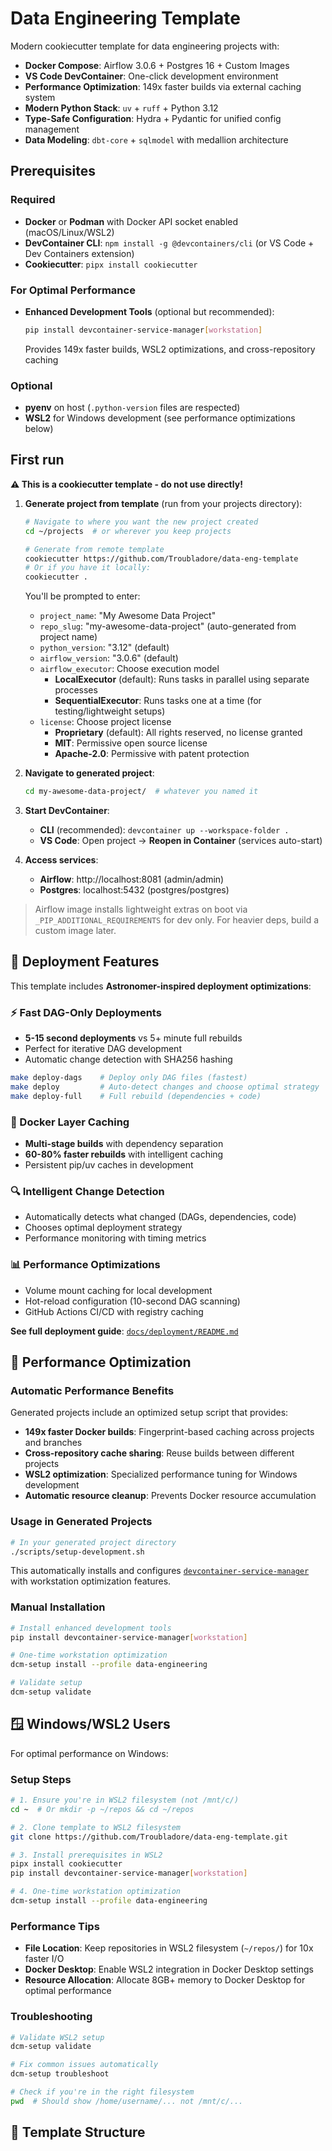 # Data Engineering Template

Modern cookiecutter template for data engineering projects with:
- **Docker Compose**: Airflow 3.0.6 + Postgres 16 + Custom Images
- **VS Code DevContainer**: One-click development environment
- **Performance Optimization**: 149x faster builds via external caching system
- **Modern Python Stack**: `uv` + `ruff` + Python 3.12
- **Type-Safe Configuration**: Hydra + Pydantic for unified config management  
- **Data Modeling**: `dbt-core` + `sqlmodel` with medallion architecture

## Prerequisites

### Required
- **Docker** or **Podman** with Docker API socket enabled (macOS/Linux/WSL2)
- **DevContainer CLI**: `npm install -g @devcontainers/cli` (or VS Code + Dev Containers extension)
- **Cookiecutter**: `pipx install cookiecutter`

### For Optimal Performance
- **Enhanced Development Tools** (optional but recommended):
  ```bash
  pip install devcontainer-service-manager[workstation]
  ```
  Provides 149x faster builds, WSL2 optimizations, and cross-repository caching

### Optional
- **pyenv** on host (`.python-version` files are respected)
- **WSL2** for Windows development (see performance optimizations below)

## First run

**⚠️ This is a cookiecutter template - do not use directly!**

1. **Generate project from template** (run from your projects directory):
   ```bash
   # Navigate to where you want the new project created
   cd ~/projects  # or wherever you keep projects
   
   # Generate from remote template
   cookiecutter https://github.com/Troubladore/data-eng-template
   # Or if you have it locally:
   cookiecutter .
   ```
   
   You'll be prompted to enter:
   - `project_name`: "My Awesome Data Project" 
   - `repo_slug`: "my-awesome-data-project" (auto-generated from project name)
   - `python_version`: "3.12" (default)
   - `airflow_version`: "3.0.6" (default)
   - `airflow_executor`: Choose execution model
     - **LocalExecutor** (default): Runs tasks in parallel using separate processes
     - **SequentialExecutor**: Runs tasks one at a time (for testing/lightweight setups)
   - `license`: Choose project license
     - **Proprietary** (default): All rights reserved, no license granted
     - **MIT**: Permissive open source license
     - **Apache-2.0**: Permissive with patent protection

2. **Navigate to generated project**:
   ```bash
   cd my-awesome-data-project/  # whatever you named it
   ```

3. **Start DevContainer**:
   - **CLI** (recommended): `devcontainer up --workspace-folder .`
   - **VS Code**: Open project → **Reopen in Container** (services auto-start)

4. **Access services**:
   - **Airflow**: http://localhost:8081 (admin/admin)
   - **Postgres**: localhost:5432 (postgres/postgres)

> Airflow image installs lightweight extras on boot via `_PIP_ADDITIONAL_REQUIREMENTS` for dev only.
> For heavier deps, build a custom image later.

## 🚀 Deployment Features

This template includes **Astronomer-inspired deployment optimizations**:

### ⚡ Fast DAG-Only Deployments
- **5-15 second deployments** vs 5+ minute full rebuilds
- Perfect for iterative DAG development
- Automatic change detection with SHA256 hashing

```bash
make deploy-dags    # Deploy only DAG files (fastest)
make deploy         # Auto-detect changes and choose optimal strategy
make deploy-full    # Full rebuild (dependencies + code)
```

### 🐳 Docker Layer Caching
- **Multi-stage builds** with dependency separation
- **60-80% faster rebuilds** with intelligent caching
- Persistent pip/uv caches in development

### 🔍 Intelligent Change Detection
- Automatically detects what changed (DAGs, dependencies, code)
- Chooses optimal deployment strategy
- Performance monitoring with timing metrics

### 📊 Performance Optimizations
- Volume mount caching for local development
- Hot-reload configuration (10-second DAG scanning)
- GitHub Actions CI/CD with registry caching

**See full deployment guide**: [`docs/deployment/README.md`]({{cookiecutter.repo_slug}}/docs/deployment/README.md)

## 🚀 Performance Optimization

### Automatic Performance Benefits
Generated projects include an optimized setup script that provides:

- **149x faster Docker builds**: Fingerprint-based caching across projects and branches  
- **Cross-repository cache sharing**: Reuse builds between different projects
- **WSL2 optimization**: Specialized performance tuning for Windows development
- **Automatic resource cleanup**: Prevents Docker resource accumulation

### Usage in Generated Projects
```bash
# In your generated project directory
./scripts/setup-development.sh
```

This automatically installs and configures [`devcontainer-service-manager`](https://github.com/Troubladore/devcontainer-service-manager) with workstation optimization features.

### Manual Installation
```bash
# Install enhanced development tools
pip install devcontainer-service-manager[workstation]

# One-time workstation optimization
dcm-setup install --profile data-engineering

# Validate setup
dcm-setup validate
```

## 🪟 **Windows/WSL2 Users**

For optimal performance on Windows:

### Setup Steps
```bash
# 1. Ensure you're in WSL2 filesystem (not /mnt/c/)
cd ~  # Or mkdir -p ~/repos && cd ~/repos

# 2. Clone template to WSL2 filesystem  
git clone https://github.com/Troubladore/data-eng-template.git

# 3. Install prerequisites in WSL2
pipx install cookiecutter
pip install devcontainer-service-manager[workstation]

# 4. One-time workstation optimization
dcm-setup install --profile data-engineering
```

### Performance Tips
- **File Location**: Keep repositories in WSL2 filesystem (`~/repos/`) for 10x faster I/O
- **Docker Desktop**: Enable WSL2 integration in Docker Desktop settings  
- **Resource Allocation**: Allocate 8GB+ memory to Docker Desktop for optimal performance

### Troubleshooting
```bash
# Validate WSL2 setup
dcm-setup validate

# Fix common issues automatically
dcm-setup troubleshoot

# Check if you're in the right filesystem
pwd  # Should show /home/username/... not /mnt/c/...
```

## 📁 Template Structure